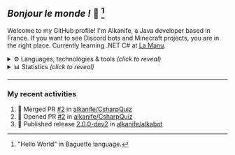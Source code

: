 ## *Bonjour le monde !* 🥖 [^1]

Welcome to my GitHub profile! I'm Alkanife, a Java developer based in France. If you want to see Discord bots and Minecraft projects, you are in the right place. Currently learning .NET C# at [La Manu](https://lamanu.fr/).

<details>
    <summary>
        ⚙️ Languages, technologies & tools <i>(click to reveal)</i>
    </summary>
    <div align="left">
    <img src="https://skillicons.dev/icons?i=bash" height="40" alt="bash logo"  />
    <img width="12" />
    <img src="https://skillicons.dev/icons?i=linux" height="40" alt="linux logo"  />
    <img width="12" />
    <img src="https://skillicons.dev/icons?i=raspberrypi" height="40" alt="raspberrypi logo"  />
    <img width="12" />
    <img src="https://cdn.simpleicons.org/apache/D22128" height="40" alt="apache logo"  />
    <img width="12" />
    <img src="https://skillicons.dev/icons?i=git" height="40" alt="git logo"  />
    <img width="12" />
    <img src="https://skillicons.dev/icons?i=gitlab" height="40" alt="gitlab logo"  />
    <img width="12" />
    <img src="https://skillicons.dev/icons?i=mysql" height="40" alt="mysql logo"  />
    <img width="12" />
    <img src="https://skillicons.dev/icons?i=sqlite" height="40" alt="sqlite logo"  />
    <img width="12" />
    <img src="https://skillicons.dev/icons?i=redis" height="40" alt="redis logo"  />
    <img width="12" />
    <img src="https://skillicons.dev/icons?i=spring" height="40" alt="spring logo"  />
    <img width="12" />
    <img src="https://skillicons.dev/icons?i=maven" height="40" alt="apachemaven logo"  />
    <img width="12" />
    <img src="https://skillicons.dev/icons?i=java" height="40" alt="java logo"  />
    <img width="12" />
    <img src="https://skillicons.dev/icons?i=cs" height="40" alt="csharp logo"  />
    <img width="12" />
    <img src="https://skillicons.dev/icons?i=dotnet" height="40" alt="dot-net logo"  />
    <img width="12" />
    <img src="https://skillicons.dev/icons?i=py" height="40" alt="python logo"  />
    <img width="12" />
    <img src="https://skillicons.dev/icons?i=php" height="40" alt="php logo"  />
    <img width="12" />
    <img src="https://skillicons.dev/icons?i=html" height="40" alt="html5 logo"  />
    <img width="12" />
    <img src="https://skillicons.dev/icons?i=css" height="40" alt="css3 logo"  />
    <img width="12" />
    <img src="https://skillicons.dev/icons?i=bootstrap" height="40" alt="bootstrap logo"  />
    <img width="12" />
    <img src="https://skillicons.dev/icons?i=js" height="40" alt="javascript logo"  />
    <img width="12" />
    <img src="https://skillicons.dev/icons?i=jquery" height="40" alt="jquery logo"  />
    <img width="12" />
    <img src="https://skillicons.dev/icons?i=nodejs" height="40" alt="nodejs logo"  />
    <img width="12" />
    <img src="https://cdn.jsdelivr.net/gh/devicons/devicon/icons/npm/npm-original-wordmark.svg" height="40" alt="npm logo"  />
    <img width="12" />
    <img src="https://skillicons.dev/icons?i=idea" height="40" alt="intellijidea logo"  />
    <img width="12" />
    <img src="https://skillicons.dev/icons?i=vscode" height="40" alt="vscode logo"  />
    <img width="12" />
    <img src="https://skillicons.dev/icons?i=visualstudio" height="40" alt="visualstudio logo"  />
    <img width="12" />
    <img src="https://cdn.jsdelivr.net/gh/devicons/devicon/icons/jetbrains/jetbrains-original.svg" height="40" alt="jetbrains logo"  />
    <img width="12" />
    <img src="https://skillicons.dev/icons?i=ps" height="40" alt="adobephotoshop logo"  />
    <img width="12" />
    <img src="https://skillicons.dev/icons?i=pr" height="40" alt="adobepremierepro logo"  />
    <img width="12" />
    <img src="https://cdn.jsdelivr.net/gh/devicons/devicon/icons/inkscape/inkscape-original.svg" height="40" alt="inkscape logo"  />
    </div>
</details>

<details>
    <summary>
        📊 Statistics <i>(click to reveal)</i>
    </summary>
    <div align="center">
        <img src="https://github-readme-stats.vercel.app/api?username=alkanife&hide_title=true&hide_rank=true&show_icons=true&include_all_commits=true&count_private=true&disable_animations=false&theme=dracula&locale=en&hide_border=true&order=1" height="150" alt="stats graph"  />
        <img src="https://streak-stats.demolab.com?user=alkanife&locale=en&mode=daily&theme=dracula&hide_border=true&border_radius=5&order=3" height="150" alt="streak graph"  />
    </div>
</details>

---

### My recent activities
<!--START_SECTION:activity-->
1. 🎉 Merged PR [#2](https://github.com/alkanife/CsharpQuiz/pull/2) in [alkanife/CsharpQuiz](https://github.com/alkanife/CsharpQuiz)
2. 💪 Opened PR [#2](https://github.com/alkanife/CsharpQuiz/pull/2) in [alkanife/CsharpQuiz](https://github.com/alkanife/CsharpQuiz)
3. 🚀 Published release [2.0.0-dev2](https://github.com/2.0.0-dev2) in [alkanife/alkabot](https://github.com/alkanife/alkabot)
<!--END_SECTION:activity-->

[^1]: "Hello World" in Baguette language.
